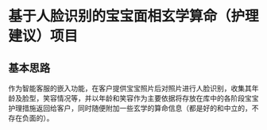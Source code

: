 # 基于人脸识别的宝宝面相玄学算命（护理建议）项目

## 基本思路

作为智能客服的嵌入功能，在客户提供宝宝照片后对照片进行人脸识别，收集其年龄及脸型，笑容情况等，并以年龄和笑容作为主要依据将存放在库中的各阶段宝宝护理措施返回给客户，同时随便附加一些玄学的算命信息（都是好的和中立的，不存在负面的）。